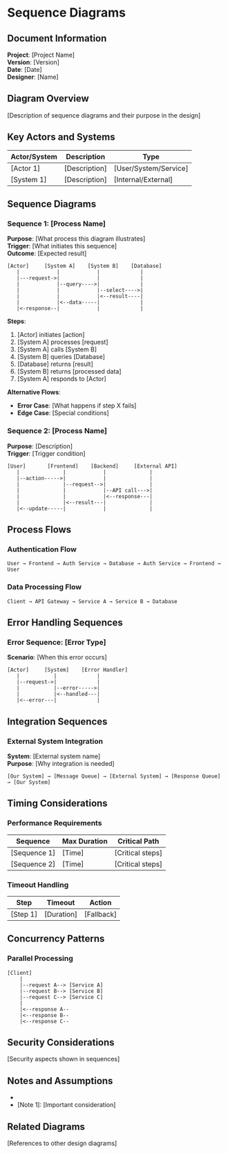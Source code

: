 # Sequence Diagrams

## Document Information
**Project**: [Project Name]  
**Version**: [Version]  
**Date**: [Date]  
**Designer**: [Name]

## Diagram Overview
[Description of sequence diagrams and their purpose in the design]

## Key Actors and Systems
| Actor/System | Description | Type |
|--------------|-------------|------|
| [Actor 1] | [Description] | [User/System/Service] |
| [System 1] | [Description] | [Internal/External] |

## Sequence Diagrams

### Sequence 1: [Process Name]
**Purpose**: [What process this diagram illustrates]  
**Trigger**: [What initiates this sequence]  
**Outcome**: [Expected result]

```
[Actor]     [System A]    [System B]    [Database]
   |            |            |             |
   |---request->|            |             |
   |            |--query---->|             |
   |            |            |--select---->|
   |            |            |<--result----|
   |            |<--data-----|             |
   |<-response--|            |             |
```

**Steps**:
1. [Actor] initiates [action]
2. [System A] processes [request]
3. [System A] calls [System B]
4. [System B] queries [Database]
5. [Database] returns [result]
6. [System B] returns [processed data]
7. [System A] responds to [Actor]

**Alternative Flows**:
- **Error Case**: [What happens if step X fails]
- **Edge Case**: [Special conditions]

### Sequence 2: [Process Name]
**Purpose**: [Description]  
**Trigger**: [Trigger condition]

```
[User]       [Frontend]    [Backend]     [External API]
   |              |            |              |
   |--action----->|            |              |
   |              |--request-->|              |
   |              |            |--API call--->|
   |              |            |<--response---|
   |              |<--result---|              |
   |<--update-----|            |              |
```

## Process Flows

### Authentication Flow
```
User → Frontend → Auth Service → Database → Auth Service → Frontend → User
```

### Data Processing Flow
```
Client → API Gateway → Service A → Service B → Database
```

## Error Handling Sequences

### Error Sequence: [Error Type]
**Scenario**: [When this error occurs]

```
[Actor]     [System]    [Error Handler]
   |           |             |
   |--request->|             |
   |           |--error----->|
   |           |<--handled---|
   |<--error---|             |
```

## Integration Sequences

### External System Integration
**System**: [External system name]  
**Purpose**: [Why integration is needed]

```
[Our System] → [Message Queue] → [External System] → [Response Queue] → [Our System]
```

## Timing Considerations

### Performance Requirements
| Sequence | Max Duration | Critical Path |
|----------|-------------|---------------|
| [Sequence 1] | [Time] | [Critical steps] |
| [Sequence 2] | [Time] | [Critical steps] |

### Timeout Handling
| Step | Timeout | Action |
|------|---------|--------|
| [Step 1] | [Duration] | [Fallback] |

## Concurrency Patterns

### Parallel Processing
```
[Client]
    |
    |--request A--> [Service A]
    |--request B--> [Service B]
    |--request C--> [Service C]
    |
    |<--response A--
    |<--response B--
    |<--response C--
```

## Security Considerations
[Security aspects shown in sequences]

## Notes and Assumptions
- [Assumption 1]: [Description]
- [Note 1]: [Important consideration]

## Related Diagrams
[References to other design diagrams]
